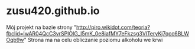 # zusu420.github.io
Mój projekt na bazie strony "http://piro.wikidot.com/teoria?fbclid=IwAR04QcC3vrSPIOlG_I5mK_0e8iafMY7eFkzsg3VlTeryKj7qcc6BLWOqb9w"
Strona ma na celu obliczanie poziomu alkoholu we krwi 
